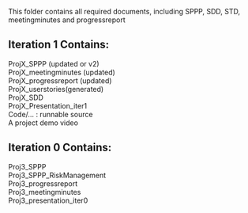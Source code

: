 This folder contains all required documents, including SPPP, SDD, STD, meetingminutes and progressreport
## Iteration 1 Contains:
ProjX_SPPP (updated or v2)  
ProjX_meetingminutes (updated)  
ProjX_progressreport (updated)  
ProjX_userstories(generated)  
ProjX_SDD  
ProjX_Presentation_iter1  
Code/… : runnable source  
A project demo video  
## Iteration 0 Contains:
Proj3_SPPP  
Proj3_SPPP_RiskManagement  
Proj3_progressreport  
Proj3_meetingminutes  
Proj3_presentation_iter0  
